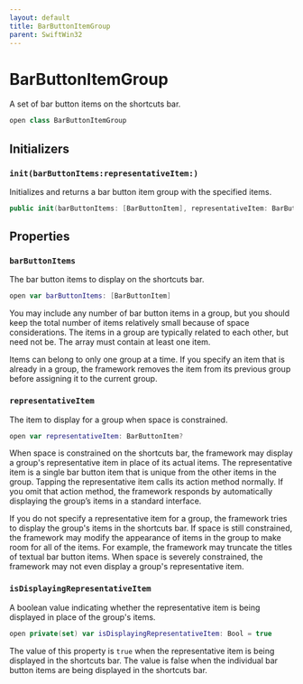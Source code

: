 ```yaml
---
layout: default
title: BarButtonItemGroup
parent: SwiftWin32
---
```

# BarButtonItemGroup

A set of bar button items on the shortcuts bar.

``` swift
open class BarButtonItemGroup 
```

## Initializers

### `init(barButtonItems:representativeItem:)`

Initializes and returns a bar button item group with the specified items.

``` swift
public init(barButtonItems: [BarButtonItem], representativeItem: BarButtonItem?) 
```

## Properties

### `barButtonItems`

The bar button items to display on the shortcuts bar.

``` swift
open var barButtonItems: [BarButtonItem]
```

You may include any number of bar button items in a group, but you should
keep the total number of items relatively small because of space
considerations. The items in a group are typically related to each other,
but need not be. The array must contain at least one item.

Items can belong to only one group at a time. If you specify an item that
is already in a group, the framework removes the item from its previous
group before assigning it to the current group.

### `representativeItem`

The item to display for a group when space is constrained.

``` swift
open var representativeItem: BarButtonItem?
```

When space is constrained on the shortcuts bar, the framework may display
a group's representative item in place of its actual items. The
representative item is a single bar button item that is unique from the
other items in the group. Tapping the representative item calls its action
method normally. If you omit that action method, the framework responds by
automatically displaying the group’s items in a standard interface.

If you do not specify a representative item for a group, the framework
tries to display the group's items in the shortcuts bar. If space is still
constrained, the framework may modify the appearance of items in the group
to make room for all of the items. For example, the framework may truncate
the titles of textual bar button items. When space is severely
constrained, the framework may not even display a group's representative
item.

### `isDisplayingRepresentativeItem`

A boolean value indicating whether the representative item is being
displayed in place of the group's items.

``` swift
open private(set) var isDisplayingRepresentativeItem: Bool = true
```

The value of this property is `true` when the representative item is being
displayed in the shortcuts bar. The value is false when the individual bar
button items are being displayed in the shortcuts bar.
